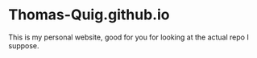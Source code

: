 # Thomas-Quig.github.io
This is my personal website, good for you for looking at the actual repo I suppose.
